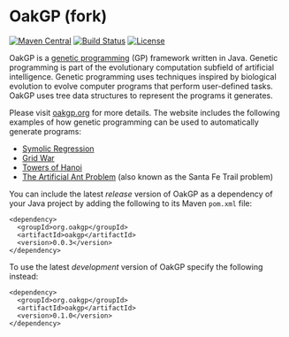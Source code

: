 # OakGP (fork)

[![Maven Central](https://img.shields.io/maven-central/v/org.oakgp/oakgp.svg)](http://search.maven.org/#search%7Cga%7C1%7Cg%3A%22org.oakgp%22%20AND%20a%3A%22oakgp%22)
[![Build Status](https://travis-ci.org/s-webber/oakgp.png?branch=master)](https://travis-ci.org/s-webber/oakgp)
[![License](https://img.shields.io/badge/license-Apache%20v2.0-blue.svg)](http://www.apache.org/licenses/LICENSE-2.0)

OakGP is a [genetic programming](http://www.oakgp.org/introduction-to-genetic-programming) (GP) framework written in Java. Genetic programming is part of the evolutionary computation subfield of artificial intelligence. Genetic programming uses techniques inspired by biological evolution to evolve computer programs that perform user-defined tasks. OakGP uses tree data structures to represent the programs it generates.

Please visit [oakgp.org](http://www.oakgp.org/) for more details. The website includes the following examples of how genetic programming can be used to automatically generate programs:

- [Symolic Regression](http://www.oakgp.org/symbolic-regression)
- [Grid War](http://www.oakgp.org/grid-war)
- [Towers of Hanoi](http://www.oakgp.org/towers-of-hanoi)
- [The Artificial Ant Problem](http://www.oakgp.org/artificial-ant-problem) (also known as the Santa Fe Trail problem)

You can include the latest *release* version of OakGP as a dependency of your Java project by adding the following to its Maven `pom.xml` file:

```
<dependency>
  <groupId>org.oakgp</groupId>
  <artifactId>oakgp</artifactId>
  <version>0.0.3</version>
</dependency>
```

To use the latest *development* version of OakGP specify the following instead:

```
<dependency>
  <groupId>org.oakgp</groupId>
  <artifactId>oakgp</artifactId>
  <version>0.1.0</version>
</dependency>
```
